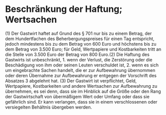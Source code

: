 # Beschränkung der Haftung; Wertsachen

(1) Der Gastwirt haftet auf Grund des § 701 nur bis zu einem Betrag, der dem Hundertfachen des Beherbergungspreises für einen Tag entspricht, jedoch mindestens bis zu dem Betrag von 600 Euro und höchstens bis zu dem Betrag von 3.500 Euro; für Geld, Wertpapiere und Kostbarkeiten tritt an die Stelle von 3.500 Euro der Betrag von 800 Euro.(2) Die Haftung des Gastwirts ist unbeschränkt,  1.
 wenn der Verlust, die Zerstörung oder die Beschädigung von ihm oder seinen Leuten verschuldet ist,
 2.
 wenn es sich um eingebrachte Sachen handelt, die er zur Aufbewahrung übernommen oder deren Übernahme zur Aufbewahrung er entgegen der Vorschrift des Absatzes 3 abgelehnt hat.
(3) Der Gastwirt ist verpflichtet, Geld, Wertpapiere, Kostbarkeiten und andere Wertsachen zur Aufbewahrung zu übernehmen, es sei denn, dass sie im Hinblick auf die Größe oder den Rang der Gastwirtschaft von übermäßigem Wert oder Umfang oder dass sie gefährlich sind. Er kann verlangen, dass sie in einem verschlossenen oder versiegelten Behältnis übergeben werden. 

